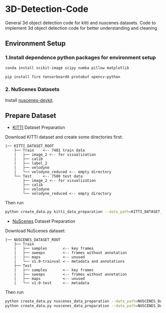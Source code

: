 # 3D-Detection-Code
General 3d object detection code for kitti and nuscenes datasets. Code to implement 3d object detection code for better understanding and cleaning


## Environment Setup

### 1.Install dependence python packages for environment setup

```bash
conda install scikit-image scipy numba pillow matplotlib
```
```bash
pip install fire tensorboardX protobuf opencv-python
```

### 2. NuScenes Datasets
Install [nuscenes-devkit](https://github.com/nutonomy/nuscenes-devkit).



## Prepare Dataset


* [KITTI](http://www.cvlibs.net/datasets/kitti/eval_object.php?obj_benchmark=3d) Dataset Preparation

Download KITTI dataset and create some directories first:

```plain
|── KITTI_DATASET_ROOT
    ├── Train    <-- 7481 train data
    |   ├── image_2 <-- for visualization
    |   ├── calib
    |   ├── label_2
    |   ├── velodyne
    |   └── velodyne_reduced <-- empty directory
    └── Test     <-- 7580 test data
        ├── image_2 <-- for visualization
        ├── calib
        ├── velodyne
        └── velodyne_reduced <-- empty directory
```

Then run
```bash
python create_data.py kitti_data_preparation --data_path=KITTI_DATASET_ROOT
```

* [NuScenes](https://www.nuscenes.org) Dataset Preparation

Download NuScenes dataset:
```plain
|── NUSCENES_DATASET_ROOT
    ├── Train
    |   ├── samples       <-- key frames
    |   ├── sweeps        <-- frames without annotation
    |   ├── maps          <-- unused
    |   └── v1.0-trainval <-- metadata and annotations
    ├── Test
    |   ├── samples       <-- key frames
    |   ├── sweeps        <-- frames without annotation
    |   ├── maps          <-- unused
    |   └── v1.0-test     <-- metadata
```

Then run
```bash
python create_data.py nuscenes_data_preparation --data_path=NUSCENES_DATASET_ROOT --mode Train --version="v1.0-trainval" --max_sweeps=9
python create_data.py nuscenes_data_preparation --data_path=NUSCENES_DATASET_ROOT --mode Test --version="v1.0-test" --max_sweeps=9
```
